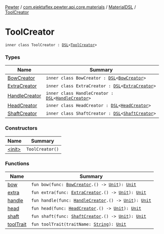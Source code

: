 [Pewter](../../../index.md) / [com.ejektaflex.pewter.api.core.materials](../../index.md) / [MaterialDSL](../index.md) / [ToolCreator](./index.md)

# ToolCreator

`inner class ToolCreator : `[`DSL`](../../-d-s-l/index.md)`<`[`ToolCreator`](./index.md)`>`

### Types

| Name | Summary |
|---|---|
| [BowCreator](-bow-creator/index.md) | `inner class BowCreator : `[`DSL`](../../-d-s-l/index.md)`<`[`BowCreator`](-bow-creator/index.md)`>` |
| [ExtraCreator](-extra-creator/index.md) | `inner class ExtraCreator : `[`DSL`](../../-d-s-l/index.md)`<`[`ExtraCreator`](-extra-creator/index.md)`>` |
| [HandleCreator](-handle-creator/index.md) | `inner class HandleCreator : `[`DSL`](../../-d-s-l/index.md)`<`[`HandleCreator`](-handle-creator/index.md)`>` |
| [HeadCreator](-head-creator/index.md) | `inner class HeadCreator : `[`DSL`](../../-d-s-l/index.md)`<`[`HeadCreator`](-head-creator/index.md)`>` |
| [ShaftCreator](-shaft-creator/index.md) | `inner class ShaftCreator : `[`DSL`](../../-d-s-l/index.md)`<`[`ShaftCreator`](-shaft-creator/index.md)`>` |

### Constructors

| Name | Summary |
|---|---|
| [&lt;init&gt;](-init-.md) | `ToolCreator()` |

### Functions

| Name | Summary |
|---|---|
| [bow](bow.md) | `fun bow(func: `[`BowCreator`](-bow-creator/index.md)`.() -> `[`Unit`](https://kotlinlang.org/api/latest/jvm/stdlib/kotlin/-unit/index.html)`): `[`Unit`](https://kotlinlang.org/api/latest/jvm/stdlib/kotlin/-unit/index.html) |
| [extra](extra.md) | `fun extra(func: `[`ExtraCreator`](-extra-creator/index.md)`.() -> `[`Unit`](https://kotlinlang.org/api/latest/jvm/stdlib/kotlin/-unit/index.html)`): `[`Unit`](https://kotlinlang.org/api/latest/jvm/stdlib/kotlin/-unit/index.html) |
| [handle](handle.md) | `fun handle(func: `[`HandleCreator`](-handle-creator/index.md)`.() -> `[`Unit`](https://kotlinlang.org/api/latest/jvm/stdlib/kotlin/-unit/index.html)`): `[`Unit`](https://kotlinlang.org/api/latest/jvm/stdlib/kotlin/-unit/index.html) |
| [head](head.md) | `fun head(func: `[`HeadCreator`](-head-creator/index.md)`.() -> `[`Unit`](https://kotlinlang.org/api/latest/jvm/stdlib/kotlin/-unit/index.html)`): `[`Unit`](https://kotlinlang.org/api/latest/jvm/stdlib/kotlin/-unit/index.html) |
| [shaft](shaft.md) | `fun shaft(func: `[`ShaftCreator`](-shaft-creator/index.md)`.() -> `[`Unit`](https://kotlinlang.org/api/latest/jvm/stdlib/kotlin/-unit/index.html)`): `[`Unit`](https://kotlinlang.org/api/latest/jvm/stdlib/kotlin/-unit/index.html) |
| [toolTrait](tool-trait.md) | `fun toolTrait(traitName: `[`String`](https://kotlinlang.org/api/latest/jvm/stdlib/kotlin/-string/index.html)`): `[`Unit`](https://kotlinlang.org/api/latest/jvm/stdlib/kotlin/-unit/index.html) |
